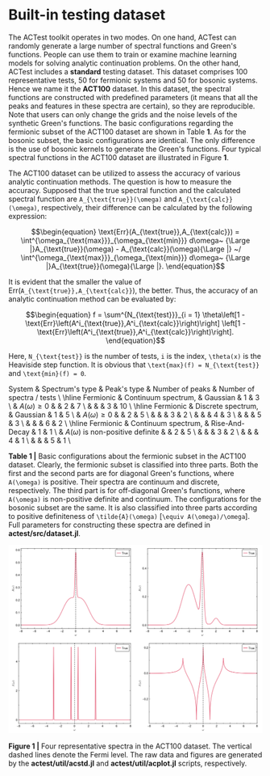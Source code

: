 # Built-in testing dataset

The ACTest toolkit operates in two modes. On one hand, ACTest can randomly generate a large number of spectral functions and Green's functions. People can use them to train or examine machine learning models for solving analytic continuation problems. On the other hand, ACTest includes a **standard** testing dataset. This dataset comprises 100 representative tests, 50 for fermionic systems and 50 for bosonic systems. Hence we name it the **ACT100** dataset. In this dataset, the spectral functions are constructed with predefined parameters (it means that all the peaks and features in these spectra are certain), so they are reproducible. Note that users can only change the grids and the noise levels of the synthetic Green's functions. The basic configurations regarding the fermionic subset of the ACT100 dataset are shown in Table **1**. As for the bosonic subset, the basic configurations are identical. The only difference is the use of bosonic kernels to generate the Green's functions. Four typical spectral functions in the ACT100 dataset are illustrated in Figure **1**.

The ACT100 dataset can be utilized to assess the accuracy of various analytic continuation methods. The question is how to measure the accuracy. Supposed that the true spectral function and the calculated spectral function are ``A_{\text{true}}(\omega)`` and ``A_{\text{calc}}(\omega)``, respectively, their difference can be calculated by the following expression:

```math
\begin{equation}
\text{Err}(A_{\text{true}},A_{\text{calc}}) =
\int^{\omega_{\text{max}}}_{\omega_{\text{min}}} d\omega~
{\Large |}A_{\text{true}}(\omega) - A_{\text{calc}}(\omega){\Large |}
~/
\int^{\omega_{\text{max}}}_{\omega_{\text{min}}} d\omega~
{\Large |}A_{\text{true}}(\omega){\Large |}.
\end{equation}
```

It is evident that the smaller the value of Err(``A_{\text{true}},A_{\text{calc}}``), the better. Thus, the accuracy of an analytic continuation method can be evaluated by:

```math
\begin{equation}
f = \sum^{N_{\text{test}}}_{i = 1}
\theta\left[1 - \text{Err}\left(A^i_{\text{true}},A^i_{\text{calc}}\right)\right]
\left[1 - \text{Err}\left(A^i_{\text{true}},A^i_{\text{calc}}\right)\right].
\end{equation}
```
Here, ``N_{\text{test}}`` is the number of tests, ``i`` is the index, ``\theta(x)`` is the Heaviside step function. It is obvious that ``\text{max}(f) = N_{\text{test}}`` and ``\text{min}(f) = 0``.


System    & Spectrum's type       & Peak's type    & Number of peaks & Number of spectra / tests \\
\hline
Fermionic & Continuum spectrum,   & Gaussian       & 1               & 3                 \\
          & $A(\omega) \ge 0$     &                & 2               & 7                 \\
          &                       &                & 3               & 10                \\
\hline
Fermionic & Discrete spectrum,    & Gaussian       & 1               & 5                 \\
          & $A(\omega) \ge 0$     &                & 2               & 5                 \\
          &                       &                & 3               & 2                 \\
          &                       &                & 4               & 3                 \\
          &                       &                & 5               & 3                 \\
          &                       &                & 6               & 2                 \\
\hline
Fermionic & Continuum spectrum,   & Rise-And-Decay & 1               & 1                 \\
          & $A(\omega)$ is non-positive definite &                & 2               & 5                 \\
          &                       &                & 3               & 2                 \\
          &                       &                & 4               & 1                 \\
          &                       &                & 5               & 1                 \\

**Table 1 |** Basic configurations about the fermionic subset in the ACT100 dataset. Clearly, the fermionic subset is classified into three parts. Both the first and the second parts are for diagonal Green's functions, where ``A(\omega)`` is positive. Their spectra are continuum and discrete, respectively. The third part is for off-diagonal Green's functions, where ``A(\omega)`` is non-positive definite and continuum. The configurations for the bosonic subset are the same. It is also classified into three parts according to positive definiteness of ``\tilde{A}(\omega)`` [``\equiv A(\omega)/\omega``]. Full parameters for constructing these spectra are defined in **actest/src/dataset.jl**.

![T_dataset.png](../assets/T_dataset.png)

**Figure 1 |** Four representative spectra in the ACT100 dataset. The vertical dashed lines denote the Fermi level. The raw data and figures are generated by the **actest/util/acstd.jl** and **actest/util/acplot.jl** scripts, respectively.
